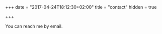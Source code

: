+++
date = "2017-04-24T18:12:30+02:00"
title = "contact"
hidden = true

+++

You can reach me by email.
